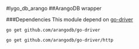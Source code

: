 #lygo_db_arango
##ArangoDB wrapper

###Dependencies
This module depend on [go-driver](https://github.com/arangodb/go-driver) 

`go get github.com/arangodb/go-driver`

`go get github.com/arangodb/go-driver/http`
